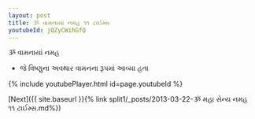```yaml
---
layout: post
title: ૐ વામનાયાં નમહ ૧૧ ટાઈમ્સ
youtubeId: jQZyCWihGfQ
---
```

 
 
 ૐ વામનાયાં નમહ  
 
 -  જે વિષ્ણુના અવથાર વામનના રૂપમાં આવ્યા હતા 
 
  
 
  
 
 
 
 
 
 


{% include youtubePlayer.html id=page.youtubeId %}
 
[Next]({{ site.baseurl }}{% link  split1/_posts/2013-03-22-ૐ મહા સેન્ય નમહ ૧૧ ટાઈમ્સ.md%})
 
